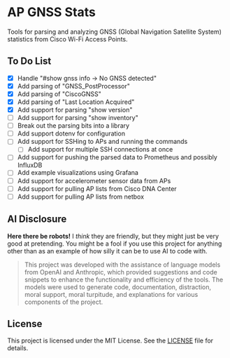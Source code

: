 # AP GNSS Stats

Tools for parsing and analyzing GNSS (Global Navigation Satellite System) statistics from Cisco Wi-Fi Access Points.

## To Do List

- [X] Handle "#show gnss info -> No GNSS detected"
- [X] Add parsing of "GNSS_PostProcessor"
- [X] Add parsing of "CiscoGNSS"
- [X] Add parsing of "Last Location Acquired"
- [X] Add support for parsing "show version"
- [ ] Add support for parsing "show inventory"
- [ ] Break out the parsing bits into a library
- [ ] Add support dotenv for configuration
- [ ] Add support for SSHing to APs and running the commands
  - [ ] Add support for multiple SSH connections at once
- [ ] Add support for pushing the parsed data to Prometheus and possibly InfluxDB
- [ ] Add example visualizations using Grafana
- [ ] Add support for accelerometer sensor data from APs
- [ ] Add support for pulling AP lists from Cisco DNA Center
- [ ] Add support for pulling AP lists from netbox

## AI Disclosure

**Here there be robots!** I *think* they are friendly, but they might just be very good at pretending. You might be a fool if you use this project for anything other than as an example of how silly it can be to use AI to code with.

> This project was developed with the assistance of language models from OpenAI and Anthropic, which provided suggestions and code snippets to enhance the functionality and efficiency of the tools. The models were used to generate code, documentation, distraction, moral support, moral turpitude, and explanations for various components of the project.

## License

This project is licensed under the MIT License. See the [LICENSE](LICENSE) file for details.
